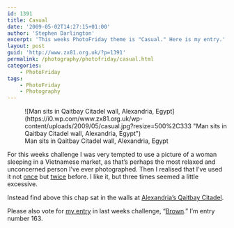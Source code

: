 ```yaml
---
id: 1391
title: Casual
date: '2009-05-02T14:27:15+01:00'
author: 'Stephen Darlington'
excerpt: 'This weeks PhotoFriday theme is "Casual." Here is my entry.'
layout: post
guid: 'http://www.zx81.org.uk/?p=1391'
permalink: /photography/photofriday/casual.html
categories:
    - PhotoFriday
tags:
    - PhotoFriday
    - Photography
---
```


<figure aria-describedby="caption-attachment-1392" class="wp-caption aligncenter" id="attachment_1392" style="width: 500px">![Man sits in Qaitbay Citadel wall, Alexandria, Egypt](https://i0.wp.com/www.zx81.org.uk/wp-content/uploads/2009/05/casual.jpg?resize=500%2C333 "Man sits in Qaitbay Citadel wall, Alexandria, Egypt")<figcaption class="wp-caption-text" id="caption-attachment-1392">Man sits in Qaitbay Citadel wall, Alexandria, Egypt</figcaption></figure>

For this weeks challenge I was very tempted to use a picture of a woman sleeping in a Vietnamese market, as that’s perhaps the most relaxed and unconcerned person I’ve ever photographed. Then I realised that I’ve used it not [once](http://www.zx81.org.uk/photography/photofriday/relaxation.html) but [twice](http://www.zx81.org.uk/photography/photofriday/fresh.html) before. I like it, but three times seemed a little excessive.

Instead find above this chap sat in the walls at [Alexandria’s Qaitbay Citadel](http://www.zx81.org.uk/travel/egypt-alexandria.html).

Please also vote for [my entry](http://www.zx81.org.uk/photography/photofriday/brown.html) in last weeks challenge, “[Brown](http://www.photofriday.com/linkviewer.php?id=870).” I’m entry number 163.